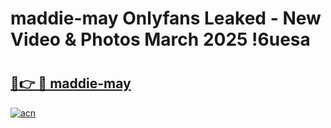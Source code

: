 # maddie-may Onlyfans Leaked - New Video & Photos March 2025 !6uesa

# <h2><a href="https://d7ju6f.iuczelnia.edu.pl?title=maddie-may&ref=6uesa">🔗👉 🔴 maddie-may</a></h2>

[![acn](https://github.com/user-attachments/assets/0f9c940e-d8b0-45ae-aac7-cd30a18b3e1c)](https://d7ju6f.iuczelnia.edu.pl?title=maddie-may&ref=6uesa)

